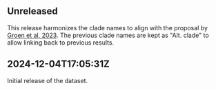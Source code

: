 ## Unreleased
This release harmonizes the clade names to align with the proposal by [Groen et al, 2023](https://doi.org/10.1128/mbio.02280-22). The previous clade names are kept as "Alt. clade" to allow linking back to previous results.


## 2024-12-04T17:05:31Z

Initial release of the dataset.